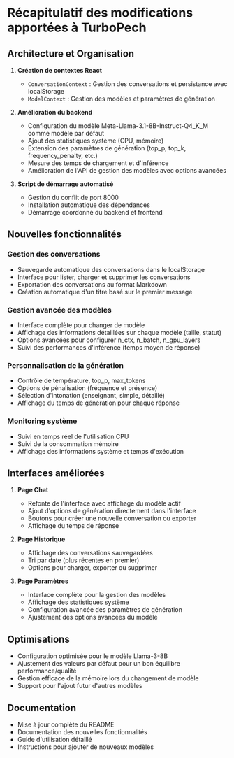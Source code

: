 # Récapitulatif des modifications apportées à TurboPech

## Architecture et Organisation

1. **Création de contextes React**
   - `ConversationContext` : Gestion des conversations et persistance avec localStorage
   - `ModelContext` : Gestion des modèles et paramètres de génération

2. **Amélioration du backend**
   - Configuration du modèle Meta-Llama-3.1-8B-Instruct-Q4_K_M comme modèle par défaut
   - Ajout des statistiques système (CPU, mémoire)
   - Extension des paramètres de génération (top_p, top_k, frequency_penalty, etc.)
   - Mesure des temps de chargement et d'inférence
   - Amélioration de l'API de gestion des modèles avec options avancées

3. **Script de démarrage automatisé**
   - Gestion du conflit de port 8000
   - Installation automatique des dépendances
   - Démarrage coordonné du backend et frontend

## Nouvelles fonctionnalités

### Gestion des conversations
- Sauvegarde automatique des conversations dans le localStorage
- Interface pour lister, charger et supprimer les conversations
- Exportation des conversations au format Markdown
- Création automatique d'un titre basé sur le premier message

### Gestion avancée des modèles
- Interface complète pour changer de modèle
- Affichage des informations détaillées sur chaque modèle (taille, statut)
- Options avancées pour configurer n_ctx, n_batch, n_gpu_layers
- Suivi des performances d'inférence (temps moyen de réponse)

### Personnalisation de la génération
- Contrôle de température, top_p, max_tokens
- Options de pénalisation (fréquence et présence)
- Sélection d'intonation (enseignant, simple, détaillé)
- Affichage du temps de génération pour chaque réponse

### Monitoring système
- Suivi en temps réel de l'utilisation CPU
- Suivi de la consommation mémoire
- Affichage des informations système et temps d'exécution

## Interfaces améliorées

1. **Page Chat**
   - Refonte de l'interface avec affichage du modèle actif
   - Ajout d'options de génération directement dans l'interface
   - Boutons pour créer une nouvelle conversation ou exporter
   - Affichage du temps de réponse

2. **Page Historique**
   - Affichage des conversations sauvegardées
   - Tri par date (plus récentes en premier)
   - Options pour charger, exporter ou supprimer

3. **Page Paramètres**
   - Interface complète pour la gestion des modèles
   - Affichage des statistiques système
   - Configuration avancée des paramètres de génération
   - Ajustement des options avancées du modèle

## Optimisations
- Configuration optimisée pour le modèle Llama-3-8B
- Ajustement des valeurs par défaut pour un bon équilibre performance/qualité
- Gestion efficace de la mémoire lors du changement de modèle
- Support pour l'ajout futur d'autres modèles

## Documentation
- Mise à jour complète du README
- Documentation des nouvelles fonctionnalités
- Guide d'utilisation détaillé
- Instructions pour ajouter de nouveaux modèles 